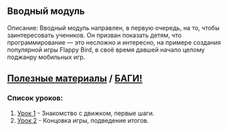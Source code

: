 ## Вводный модуль

Описание: 
Вводный модуль направлен, в первую очередь, на то, чтобы заинтересовать учеников. Он призван показать детям, что программирование — это несложно и интересно, на примере создания популярной игры Flappy Bird, в своё время давшей начало целому поджанру мобильных игр.

[Полезные материалы]() / [БАГИ!]()
--

### Список уроков:
1. [Урок 1](https://github.com/IT-Compot/Python-methodologies/tree/main/first-stage/Introduction%20module/lesson-1) - Знакомство с движком, первые шаги.
2. [Урок 2](https://github.com/IT-Compot/Python-methodologies/tree/main/first-stage/Introduction%20module/lesson-2) - Концовка игры, подведение итогов.
